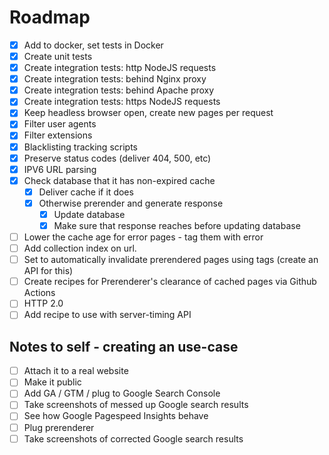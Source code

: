 # Roadmap

- [x] Add to docker, set tests in Docker
- [x] Create unit tests
- [x] Create integration tests: http NodeJS requests
- [x] Create integration tests: behind Nginx proxy
- [x] Create integration tests: behind Apache proxy
- [x] Create integration tests: https NodeJS requests
- [x] Keep headless browser open, create new pages per request
- [x] Filter user agents
- [x] Filter extensions
- [x] Blacklisting tracking scripts
- [x] Preserve status codes (deliver 404, 500, etc)
- [x] IPV6 URL parsing
- [x] Check database that it has non-expired cache
  - [x] Deliver cache if it does
  - [x] Otherwise prerender and generate response
    - [x] Update database
    - [x] Make sure that response reaches before updating database
- [ ] Lower the cache age for error pages - tag them with error
- [ ] Add collection index on url.
- [ ] Set to automatically invalidate prerendered pages using tags (create an API for this)
- [ ] Create recipes for Prerenderer's clearance of cached pages via Github Actions
- [ ] HTTP 2.0
- [ ] Add recipe to use with server-timing API

## Notes to self - creating an use-case

- [ ] Attach it to a real website
- [ ] Make it public
- [ ] Add GA / GTM / plug to Google Search Console
- [ ] Take screenshots of messed up Google search results
- [ ] See how Google Pagespeed Insights behave
- [ ] Plug prerenderer
- [ ] Take screenshots of corrected Google search results
